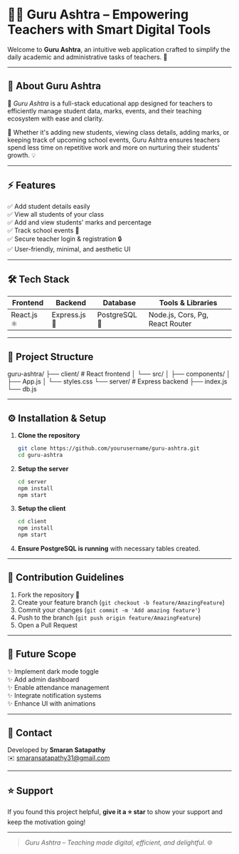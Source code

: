 # 🏫✨ Guru Ashtra – Empowering Teachers with Smart Digital Tools

Welcome to **Guru Ashtra**, an intuitive web application crafted to simplify the daily academic and administrative tasks of teachers. 🚀

---

## 📖 **About Guru Ashtra**

🌟 *Guru Ashtra* is a full-stack educational app designed for teachers to efficiently manage student data, marks, events, and their teaching ecosystem with ease and clarity.

📝 Whether it's adding new students, viewing class details, adding marks, or keeping track of upcoming school events, Guru Ashtra ensures teachers spend less time on repetitive work and more on nurturing their students' growth. 💡

---

## ⚡ **Features**

✅ Add student details easily  
✅ View all students of your class  
✅ Add and view students' marks and percentage  
✅ Track school events 🎉  
✅ Secure teacher login & registration 🔒  
✅ User-friendly, minimal, and aesthetic UI

---

## 🛠️ **Tech Stack**

| **Frontend** | **Backend** | **Database** | **Tools & Libraries** |
| ------------ | ----------- | ------------ | --------------------- |
| React.js ⚛️ | Express.js 🚂 | PostgreSQL 🐘 | Node.js, Cors, Pg, React Router |

---

## 📁 **Project Structure**

guru-ashtra/
├── client/ # React frontend
│ └── src/
│ ├── components/
│ ├── App.js
│ └── styles.css
└── server/ # Express backend
├── index.js
└── db.js


---

## ⚙️ **Installation & Setup**

1. **Clone the repository**

    ```bash
    git clone https://github.com/yourusername/guru-ashtra.git
    cd guru-ashtra
    ```

2. **Setup the server**

    ```bash
    cd server
    npm install
    npm start
    ```

3. **Setup the client**

    ```bash
    cd client
    npm install
    npm start
    ```

4. **Ensure PostgreSQL is running** with necessary tables created.

---

## 🤝 **Contribution Guidelines**

1. Fork the repository 🍴  
2. Create your feature branch (`git checkout -b feature/AmazingFeature`)  
3. Commit your changes (`git commit -m 'Add amazing feature'`)  
4. Push to the branch (`git push origin feature/AmazingFeature`)  
5. Open a Pull Request

---

## 🔮 **Future Scope**

✨ Implement dark mode toggle  
✨ Add admin dashboard  
✨ Enable attendance management  
✨ Integrate notification systems  
✨ Enhance UI with animations

---

## 📧 **Contact**

Developed by **Smaran Satapathy**  
✉️ smaransatapathy31@gmail.com

---

## ⭐ **Support**

If you found this project helpful, **give it a ⭐ star** to show your support and keep the motivation going!

---

> *Guru Ashtra – Teaching made digital, efficient, and delightful.* 🌐
